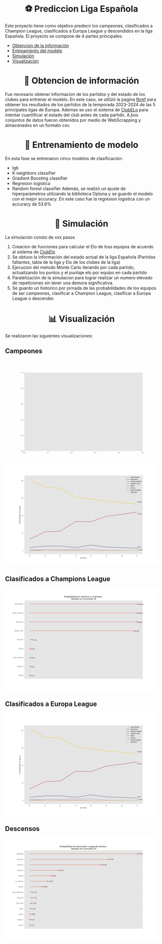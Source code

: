 <div style="text-align: center;">

# :soccer: Prediccion Liga Española

</div>

Este proyecto tiene como objetivo predecir los campeones, clasificados a Champion League, clasificados a Europa League y descendidos en la liga Española.
El proyecto se compone de 4 partes principales:
- [Obtencion de la información](#book-obtencion-de-información)
- [Entreamiento del modelo](#bicyclist-entrenamiento-de-modelo)
- [Simulación](#dart-simulación)
- [Visualización](#bar_chart-visualización)
<div style="text-align: center;">

# :book: Obtencion de información
</div>

Fue necesario obtener informacion de los partidos y del estado de los clubes para entrenar el modelo. En este caso, se utilizó la pagina [fbref](https://fbref.com/es/) para obtener los resultados de los partidos de la temporada 2023-2024 de las 5 principales ligas de Europa. Ademas se uso el sistema de [ClubELo](http://clubelo.com/) para intentar cuantificar el estado del club antes de cada partido. A,bos conjuntos de datos fueron obtenidos por medio de WebScrapping y almacenados en un formato csv.

<div style="text-align: center;">

# :bicyclist: Entrenamiento de modelo
</div>

En esta fase se entrenaron cinco modelos de clasificación:
* lgb
* K neighbors classifier
* Gradient Boosting classifier
* Regresion logistica
* Random forest classifier
Además, se realizó un ajuste de hiperparámetros utilizando la biblioteca Optuna y se guardo el modelo con el mejor accuracy. En este caso fue la regresion logistica con un accuracy de 53.6%

<div style="text-align: center;">

# :dart: Simulación
</div>

La simulación consto de xxx pasos
1. Creacion de funciones para calcular el Elo de loss equipos de acuerdo al sistema de [ClubElo](http://clubelo.com/System)
2. Se obtuvo la información del estado actual de la liga Española (Partidos faltantes, tabla de la liga y Elo de los clubes de la liga)
3. Ejecucion del metodo Monte Carlo iterando por cada partido, actualizando los puntos y el puntaje elo por equipo en cada partido
4. Paralelización de la simulacion para lograr realizar un numero elevado de repeticiones sin tener una demora significativa.
5. Se guardo un historico por jornada de las probabilidades de los equipos de ser campeones, clasificar a Champion League, clasificar a Europa League o descender. 
<div style="text-align: center;">

# :bar_chart: Visualización
</div>

Se realizaron las siguientes visualizaciones:

## Campeones

![Probabilidades Mejores Equipos](Visualizaciones/Probabilidad_Mejores_Equipos.gif)
![Probabilidad de ser campeon](Visualizaciones/Campeones.png)

## Clasificados a Champions League
![Probabilidad de clasificar a champion](Visualizaciones/clasificar_a_champion_lollipop.png)
## Clasificados a Europa League
![Probabilidad de clasificar a champion](Visualizaciones/Campeones.png)
## Descensos
![Probabilidad de descender](Visualizaciones/descender_a_segunda_division_lollipop.png)

